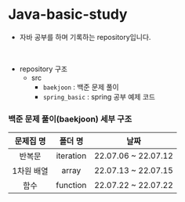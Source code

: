 # Java-basic-study
- 자바 공부를 하며 기록하는 repository입니다.  
<br>

- repository 구조
  - src
    - `baekjoon` : 백준 문제 풀이
    - `spring_basic` : spring 공부 예제 코드

    
### 백준 문제 풀이(baekjoon) 세부 구조

| 문제집 명  |   폴더 명    |             날짜             |
|:------:|:---------:|:--------------------------:|
|  반복문   | iteration |    22.07.06 ~ 22.07.12     |
| 1차원 배열 | array |    22.07.13 ~ 22.07.15     |
| 함수 | function |    22.07.22 ~ 22.07.22     |



